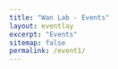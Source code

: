 ```yaml
---
title: "Wan Lab - Events"
layout: eventlay
excerpt: "Events"
sitemap: false
permalink: /event1/
---
```

<br>
<br>

